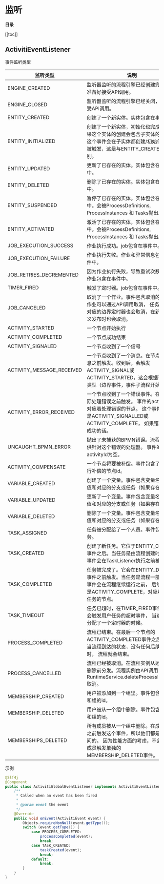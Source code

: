 # 监听

**目录**

[[toc]]

## ActivitiEventListener

事件监听类型

| 监听类型                      | 说明                                                                                                               |
|---------------------------|------------------------------------------------------------------------------------------------------------------|
| ENGINE_CREATED            | 监听器监听的流程引擎已经创建完毕，并准备好接受API调用。                                                                                    |
| ENGINE_CLOSED             | 监听器监听的流程引擎已经关闭，不再接受API调用。                                                                                        |
| ENTITY_CREATED            | 创建了一个新实体。实体包含在事件中。                                                                                               |
| ENTITY_INITIALIZED        | 创建了一个新实体，初始化也完成了。如果这个实体的创建会包含子实体的创建，这个事件会在子实体都创建/初始化完成后被触发，这是与ENTITY_CREATED的区别。                                 |
| ENTITY_UPDATED            | 更新了已存在的实体。实体包含在事件中。                                                                                              |
| ENTITY_DELETED            | 删除了已存在的实体。实体包含在事件中。                                                                                              |
| ENTITY_SUSPENDED          | 暂停了已存在的实体。实体包含在事件中。会被ProcessDefinitions, ProcessInstances 和 Tasks抛出。                                             |
| ENTITY_ACTIVATED          | 激活了已存在的实体，实体包含在事件中。会被ProcessDefinitions, ProcessInstances 和 Tasks抛出。                                             |
| JOB_EXECUTION_SUCCESS     | 作业执行成功。job包含在事件中。                                                                                                |
| JOB_EXECUTION_FAILURE     | 作业执行失败。作业和异常信息包含在事件中。                                                                                            |
| JOB_RETRIES_DECREMENTED   | 因为作业执行失败，导致重试次数减少。作业包含在事件中。                                                                                      |
| TIMER_FIRED               | 触发了定时器。job包含在事件中。                                                                                                |
| JOB_CANCELED              | 取消了一个作业。事件包含取消的作业。作业可以通过API调用取消，  任务完成后对应的边界定时器也会取消，在新流程定义发布时也会取消。                                               |
| ACTIVITY_STARTED          | 一个节点开始执行                                                                                                         |
| ACTIVITY_COMPLETED        | 一个节点成功结束                                                                                                         |
| ACTIVITY_SIGNALED         | 一个节点收到了一个信号                                                                                                      |
| ACTIVITY_MESSAGE_RECEIVED | 一个节点收到了一个消息。在节点收到消息之前触发。收到后，会触发ACTIVITY_SIGNAL或ACTIVITY_STARTED，这会根据节点的类型（边界事件，事件子流程开始事件）                        |
| ACTIVITY_ERROR_RECEIVED   | 一个节点收到了一个错误事件。在节点实际处理错误之前触发。  事件的activityId对应着处理错误的节点。 这个事件后续会是ACTIVITY_SIGNALLED或ACTIVITY_COMPLETE， 如果错误发送成功的话。 |
| UNCAUGHT_BPMN_ERROR       | 抛出了未捕获的BPMN错误。流程没有提供针对这个错误的处理器。  事件的activityId为空。                                                                |
| ACTIVITY_COMPENSATE       | 一个节点将要被补偿。事件包含了将要执行补偿的节点id。                                                                                      |
| VARIABLE_CREATED          | 创建了一个变量。事件包含变量名，变量值和对应的分支或任务（如果存在）。                                                                              |
| VARIABLE_UPDATED          | 更新了一个变量。事件包含变量名，变量值和对应的分支或任务（如果存在）。                                                                              |
| VARIABLE_DELETED          | 删除了一个变量。事件包含变量名，变量值和对应的分支或任务（如果存在）。                                                                              |
| TASK_ASSIGNED             | 任务被分配给了一个人员。事件包含任务。                                                                                              |
| TASK_CREATED              | 创建了新任务。它位于ENTITY_CREATE事件之后。当任务是由流程创建时，   这个事件会在TaskListener执行之前被执行。                                             |
| TASK_COMPLETED            | 任务被完成了。它会在ENTITY_DELETE事件之前触发。当任务是流程一部分时，事件会在流程继续运行之前，  后续事件将是ACTIVITY_COMPLETE，对应着完成任务的节点。                      |
| TASK_TIMEOUT              | 任务已超时，在TIMER_FIRED事件之后，会触发用户任务的超时事件，   当这个任务分配了一个定时器的时候。                                                         |
| PROCESS_COMPLETED         | 流程已结束。在最后一个节点的ACTIVITY_COMPLETED事件之后触发。 当流程到达的状态，没有任何后续连线时， 流程就会结束。                                              |
| PROCESS_CANCELLED         | 流程已经被取消。在流程实例从运行时中删除前分发。流程实例由API调用RuntimeService.deleteProcessInstance取消。                                        |
| MEMBERSHIP_CREATED        | 用户被添加到一个组里。事件包含了用户和组的id。                                                                                         |
| MEMBERSHIP_DELETED        | 用户被从一个组中删除。事件包含了用户和组的id。                                                                                         |
| MEMBERSHIPS_DELETED       | 所有成员被从一个组中删除。在成员删除之前触发这个事件，所以他们都是可以访问的。  因为性能方面的考虑，不会为每个成员触发单独的MEMBERSHIP_DELETED事件。                             |

示例

```java
@Slf4j
@Component
public class ActivitiGlobalEventListener implements ActivitiEventListener {
    /**
     * Called when an event has been fired
     *
     * @param event the event
     */
    @Override
    public void onEvent(ActivitiEvent event) {
        Objects.requireNonNull(event.getType());
        switch (event.getType()) {
            case PROCESS_COMPLETED:
                processCompleted(event);
                break;
            case TASK_CREATED:
                taskCreated(event);
                break;
            default:
                break;
        }
    }
}
```

